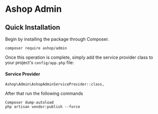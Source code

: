 # Ashop Admin

## Quick Installation
Begin by installing the package through Composer.

```
composer require ashop/admin
```

Once this operation is complete, simply add the service provider class to your project's `config/app.php` file:

#### Service Provider

```
Ashop\Admin\AshopAdminServiceProvider::class,
```

After that run the following commands

```
Composer dump-autoload
php artisan vendor:publish --force
```